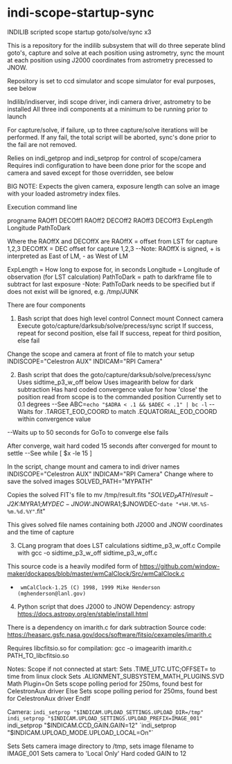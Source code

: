 # indi-scope-startup-sync
INDILIB scripted scope startup goto/solve/sync x3



This is a repository for the indilib subsystem that will do three seperate blind goto's,
capture and solve at each position using astrometry, sync the mount at each position using J2000 coordinates
from astrometry precessed to JNOW.

Repository is set to ccd simulator and scope simulator for eval purposes, see below

Indilib/indiserver, indi scope driver, indi camera driver, astrometry to be installed
All three indi components at a minimum to be running prior to launch

For capture/solve, if failure, up to three capture/solve iterations will be performed.
If any fail, the total script will be aborted, sync's done prior to the fail are not removed.

Relies on indi_getprop and indi_setprop for control of scope/camera
Requires indi configuration to have been done prior for the scope and camera and saved
except for those overridden, see below

BIG NOTE: Expects the given camera, exposure length can solve an image with your loaded astrometry index files.

Execution command line

progname RAOff1 DECOff1 RAOff2 DECOff2 RAOff3 DECOff3 ExpLength Longitude PathToDark

Where the RAOffX and DECOffX are
RAOffX = offset from LST for capture 1,2,3
DECOffX = DEC offset for capture 1,2,3
--Note: RAOffX is signed, + is interpreted as East of LM, - as West of LM

ExpLength = How long to expose for, in seconds
Longitude = Longitude of observation (for LST calculation)
PathToDark = path to darkframe file to subtract for last exposure
-Note: PathToDark needs to be specified but if does not exist will be ignored, e.g. /tmp/JUNK


There are four components

1) Bash script that does high level control
Connect mount
Connect camera
Execute goto/capture/darksub/solve/precess/sync script
If success, repeat for second position, else fail
If success, repeat for third position, else fail

Change the scope and camera at front of file to match your setup
INDISCOPE="Celestron AUX"
INDICAM="RPI Camera"


2) Bash script that does the goto/capture/darksub/solve/precess/sync
Uses sidtime_p3_w_off below
Uses imagearith below for dark subtraction
Has hard coded convergence value for how 'close' the position read from scope is to the commanded position
Currently set to 0.1 degrees
--See    ABC=`echo "$ADRA < .1 && $ADEC < .1" | bc -l`
--Waits for .TARGET_EOD_COORD to match .EQUATORIAL_EOD_COORD within convergence value

--Waits up to 50 seconds for GoTo to converge else fails

After converge, wait hard coded 15 seconds after converged for mount to settle
--See   while [ $x -le 15 ]

In the script, change mount and camera to indi driver names
INDISCOPE="Celestron AUX"
INDICAM="RPI Camera"
Change where to save the solved images
SOLVED_PATH="MYPATH"

Copies the solved FIT's file to 
  mv /tmp/result.fits "$SOLVED_PATH/result-J2K:$MYRA1;$MYDEC-JNOW:$JNOWRA1;$JNOWDEC-`date "+%H.%M.%S-%m.%d.%Y"`.fit"

This gives solved file names containing both J2000 and JNOW coordinates and the time of capture

3) CLang program that does LST calculations
sidtime_p3_w_off.c
Compile with
 gcc  -o sidtime_p3_w_off sidtime_p3_w_off.c

This source code is a heavily modifed form of
https://github.com/window-maker/dockapps/blob/master/wmCalClock/Src/wmCalClock.c
 *      wmCalClock-1.25 (C) 1998, 1999 Mike Henderson (mghenderson@lanl.gov)


4) Python script that does J2000 to JNOW
Dependency: astropy
https://docs.astropy.org/en/stable/install.html


There is a dependency on imarith.c for dark subtraction
Source code:
https://heasarc.gsfc.nasa.gov/docs/software/fitsio/cexamples/imarith.c

Requires libcfitsio.so for compilation:
gcc -o imagearith imarith.c PATH_TO_libcfitsio.so

Notes:
Scope if not connected at start:
Sets .TIME_UTC.UTC;OFFSET= to time from linux clock
Sets .ALIGNMENT_SUBSYSTEM_MATH_PLUGINS.SVD Math Plugin=On
Sets scope polling period for 250ms, found best for CelestronAux driver
Else
Sets scope polling period for 250ms, found best for CelestronAux driver
EndIf

Camera:
  `indi_setprop "$INDICAM.UPLOAD_SETTINGS.UPLOAD_DIR=/tmp"`
  `indi_setprop "$INDICAM.UPLOAD_SETTINGS.UPLOAD_PREFIX=IMAGE_001"
  `indi_setprop "$INDICAM.CCD_GAIN.GAIN=12"
  `indi_setprop "$INDICAM.UPLOAD_MODE.UPLOAD_LOCAL=On"`

Sets 
Sets camera image directory to /tmp, sets image filename to IMAGE_001
Sets camera to 'Local Only'
Hard coded GAIN to 12



